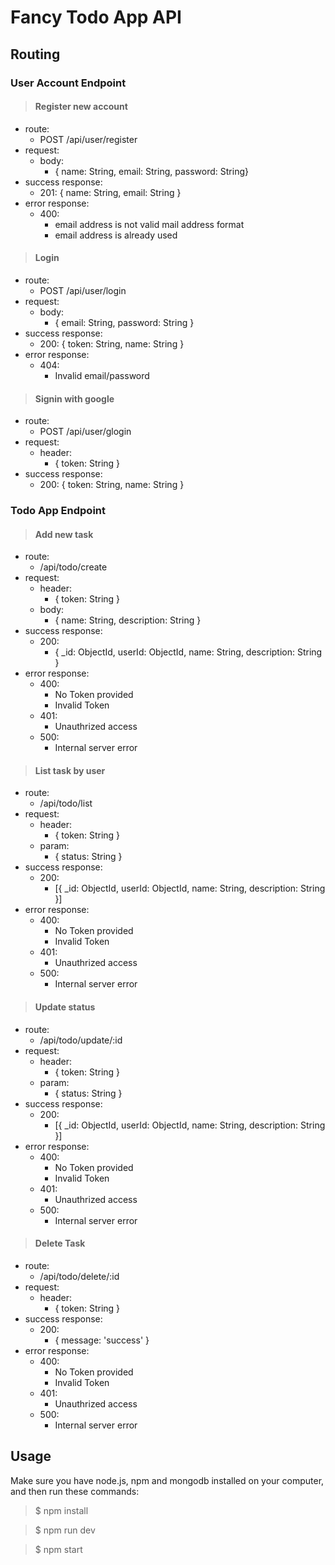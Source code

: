 # Fancy Todo App API
## Routing
### User Account Endpoint

> #### Register new account

* route: 
  * POST /api/user/register
* request:
  * body:
    * { name: String, email: String, password: String}
* success response:
  * 201: { name: String, email: String }
* error response:
  * 400:
    * email address is not valid mail address format
    * email address is already used

> #### Login
* route:
  * POST /api/user/login
* request:
  * body:
    * { email: String, password: String }
* success response:
  * 200: { token: String, name: String }
* error response:
  * 404:
    * Invalid email/password

> #### Signin with google

* route:
  * POST /api/user/glogin
* request:
  * header:
    * { token: String }
* success response:
  * 200: { token: String, name: String }


### Todo App Endpoint
> #### Add new task
* route:
  * /api/todo/create
* request:
  * header:
    * { token: String }
  * body:
    * { name: String, description: String }
* success response:
  * 200:
    * { _id: ObjectId, userId: ObjectId, name: String, description: String }
* error response:
  * 400: 
    * No Token provided
    * Invalid Token
  * 401:
    * Unauthrized access
  * 500:
    * Internal server error

> #### List task by user
* route:
  * /api/todo/list
* request:
  * header:
    * { token: String }
  * param:
    * { status: String }
* success response:
  * 200:
    * [{ _id: ObjectId, userId: ObjectId, name: String, description: String }]
* error response:
  * 400: 
    * No Token provided
    * Invalid Token
  * 401:
    * Unauthrized access
  * 500:
    * Internal server error

> #### Update status
* route:
  * /api/todo/update/:id
* request:
  * header:
    * { token: String }
  * param:
    * { status: String }
* success response:
  * 200:
    * [{ _id: ObjectId, userId: ObjectId, name: String, description: String }]
* error response:
  * 400: 
    * No Token provided
    * Invalid Token
  * 401:
    * Unauthrized access
  * 500:
    * Internal server error

> #### Delete Task
* route:
  * /api/todo/delete/:id
* request:
  * header:
    * { token: String }
* success response:
  * 200:
    * { message: 'success' }
* error response:
  * 400: 
    * No Token provided
    * Invalid Token
  * 401:
    * Unauthrized access
  * 500:
    * Internal server error

## Usage
Make sure you have node.js, npm and mongodb installed on your computer, and then run these commands:

> $ npm install

> $ npm run dev 

> $ npm start